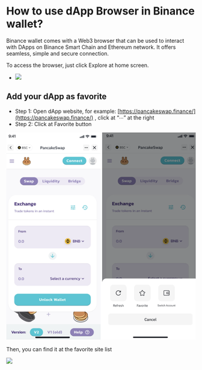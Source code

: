 # How to use dApp Browser in Binance wallet?

Binance wallet comes with a Web3 browser that can be used to interact with DApps on Binance Smart Chain and Ethereum network. It offers seamless, simple and secure connection.

To access the browser, just click Explore at home screen.

* ![](https://lh6.googleusercontent.com/Q81Tr96uHiI5mhXzHYdlhX69ELskb8NNwVZ10ZN0ixjihDdpAONzoVVUZl_YLxAO2l8g6gVyD8GcV5WONGRlis0KYvJXFpPwHWfDGl94NkryjhOu4kt6AKkzByWGeoPLk5o72uVX=s0)

## **Add your dApp as favorite**

* Step 1: Open dApp website, for example: [https://pancakeswap.finance/](https://pancakeswap.finance/) ,  click at “∙∙∙” at the right
* Step 2: Click at Favorite button

![](../../.gitbook/assets/image%20%2878%29.png)

Then, you can find it at the favorite site list

![](https://lh3.googleusercontent.com/pS_GN7umX2F8DKZubZTlpbpblUiNVnF9fWd20AMUFtcC4wavHdxm4M34n5Xu_2P83zSki5G7b2FlqXKfQOfDK4wgyGS96thre5a01xenTpOtRWbTeC3gyjUkf9EYfVZIxJVRoNGr=s0)

